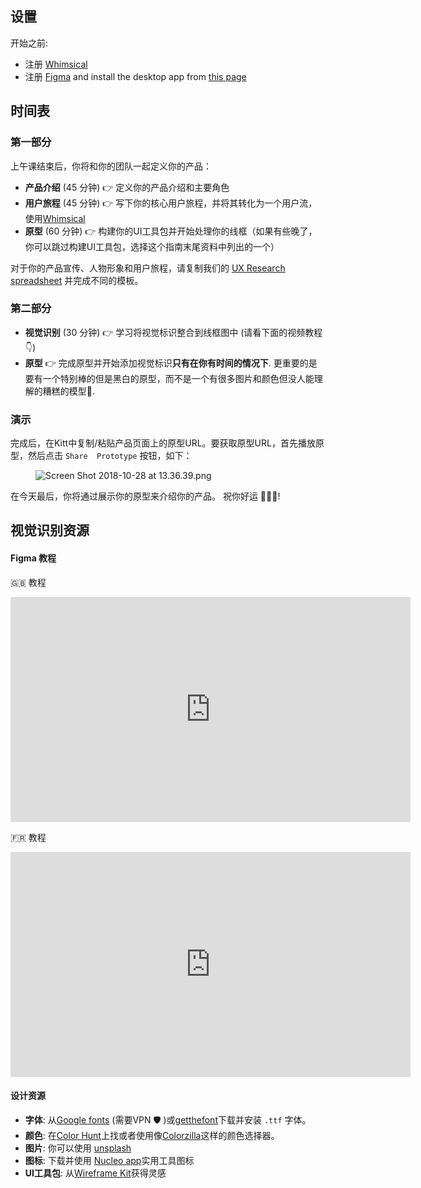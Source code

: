 ## 设置
开始之前:

- 注册 [Whimsical](https://whimsical.co)
- 注册 [Figma](https://www.figma.com/) and install the desktop app from [this page](https://www.figma.com/downloads/)


## 时间表

### 第一部分

上午课结束后，你将和你的团队一起定义你的产品：

- **产品介绍** (45 分钟) 👉 定义你的产品介绍和主要角色
- **用户旅程** (45 分钟) 👉 写下你的核心用户旅程，并将其转化为一个用户流，使用[Whimsical](https://whimsical.co)
- **原型** (60 分钟) 👉 构建你的UI工具包并开始处理你的线框（如果有些晚了，你可以跳过构建UI工具包，选择这个指南末尾资料中列出的一个）

对于你的产品宣传、人物形象和用户旅程，请复制我们的 <a href="https://docs.google.com/spreadsheets/d/1OGCJLizpcROt0WwbGV_bCOxBktHO9XPdNHkXcZIyX1o/edit?usp=sharing" target="_blank">UX Research spreadsheet</a> 并完成不同的模板。

### 第二部分

- **视觉识别** (30 分钟) 👉 学习将视觉标识整合到线框图中 (请看下面的视频教程 👇)
- **原型** 👉 完成原型并开始添加视觉标识**只有在你有时间的情况下**. 更重要的是要有一个特别棒的但是黑白的原型，而不是一个有很多图片和颜色但没人能理解的糟糕的模型😬.

### 演示
完成后，在Kitt中复制/粘贴产品页面上的原型URL。要获取原型URL，首先播放原型，然后点击 `Share  Prototype` 按钮，如下：

<figure style="width: 100%">
  <img alt="Screen Shot 2018-10-28 at 13.36.39.png" src="https://wagon-rc3.s3.eu-west-1.amazonaws.com/p23uzJ9h6DUHZzG1E1dNyAWA">
</figure>

在今天最后，你将通过展示你的原型来介绍你的产品。
祝你好运 🚀🚀🚀!


## 视觉识别资源

#### Figma 教程

🇬🇧 教程

<iframe src="https://player.vimeo.com/video/315676081" width="640" height="360" frameborder="0" webkitallowfullscreen mozallowfullscreen allowfullscreen></iframe>

🇫🇷 教程

<iframe src="https://player.vimeo.com/video/301271712" width="640" height="360" frameborder="0" webkitallowfullscreen mozallowfullscreen allowfullscreen></iframe>


#### 设计资源

- **字体**: 从[Google fonts](https://fonts.google.com/) (需要VPN 🛡 )或[getthefont](https://www.getthefont.com/)下载并安装 `.ttf` 字体。
- **颜色**: 在[Color Hunt](https://colorhunt.co/)上找或者使用像[Colorzilla](http://www.colorzilla.com/)这样的颜色选择器。
- **图片**: 你可以使用 [unsplash](https://unsplash.com/)
- **图标**: 下载并使用 [Nucleo app](https://nucleoapp.com/)实用工具图标
- **UI工具包**: 从[Wireframe Kit](https://www.figma.com/resources/assets/wireframe-kit/)获得灵感
